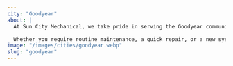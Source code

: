 ```yaml
---
city: "Goodyear"
about: |
  At Sun City Mechanical, we take pride in serving the Goodyear community with top-quality HVAC services. Our experienced team is dedicated to ensuring your home stays comfortable all year round, providing reliable heating, cooling, and air quality solutions tailored to the needs of Goodyear residents.

  Whether you require routine maintenance, a quick repair, or a new system installation, our skilled technicians are here to assist. We’re here to help keep your Goodyear home running efficiently, so you can enjoy a comfortable and stress-free environment year-round.
image: "/images/cities/goodyear.webp"
slug: "goodyear"
---
```

